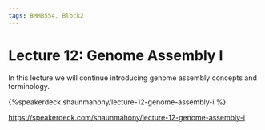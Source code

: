 ```yaml
---
tags: BMMB554, Block2
---
```


# Lecture 12: Genome Assembly I

In this lecture we will continue introducing genome assembly concepts and terminology.

{%speakerdeck shaunmahony/lecture-12-genome-assembly-i %}

https://speakerdeck.com/shaunmahony/lecture-12-genome-assembly-i


